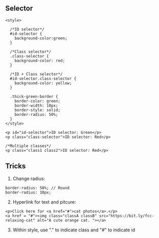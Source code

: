 ## Selector

```
<style>

  /*ID selector*/
  #id-selector {
    background-color:green;
  }
  
  /*Class selector*/
  .class-selector {
    background-color: red;
  }

  /*ID + Class selector*/
  #id-selector.class-selector {
    background-color: yellow;
  }

  .thick-green-border {
    border-color: green;
    border-width: 10px;
    border-style: solid;
    border-radius: 50%;
  }
</style>

<p id="id-selector">ID selector: Green</p>
<p class="class-selector">ID selector: Red</p>

/*Multiple classes*/
<p class="class1 class2">ID selector: Red</p>
```

## Tricks
1. Change radius:  
```
border-radius: 50%; // Round
border-radius: 10px; 
```
2. Hyperlink for text and pitcure:  
```
<p>Click here for <a href="#">cat photos</a>.</p>   
<a href = "#"><img class="classA classB" src="https://bit.ly/fcc-relaxing-cat" alt="A cute orange cat. "></a>
```
3. Within style, use "." to indicate class and "#" to indicate id  
